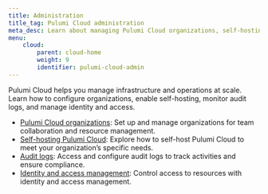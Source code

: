 ```yaml
---
title: Administration
title_tag: Pulumi Cloud administration
meta_desc: Learn about managing Pulumi Cloud organizations, self-hosting options, audit logs, and identity and access management features.
menu:
    cloud:
        parent: cloud-home
        weight: 9
        identifier: pulumi-cloud-admin
---
```


Pulumi Cloud helps you manage infrastructure and operations at scale. Learn how to configure organizations, enable self-hosting, monitor audit logs, and manage identity and access.

- [Pulumi Cloud organizations](/docs/pulumi-cloud/admin/organizations/): Set up and manage organizations for team collaboration and resource management.
- [Self-hosting Pulumi Cloud](/docs/pulumi-cloud/admin/self-hosted/): Explore how to self-host Pulumi Cloud to meet your organization’s specific needs.
- [Audit logs](/docs/pulumi-cloud/admin/audit-logs/): Access and configure audit logs to track activities and ensure compliance.
- [Identity and access management](/docs/pulumi-cloud/access-management/): Control access to resources with identity and access management.
